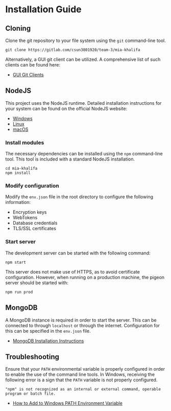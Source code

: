# Installation Guide

## Cloning
Clone the git repository to your file system using the `git` command-line tool.
``` 
git clone https://gitlab.com/csun3801920/team-3/mia-khalifa
```

Alternatively, a GUI git client can be utilized. A comprehensive list of such clients can be found here:
* [GUI Git Clients](https://git-scm.com/downloads/guis)

## NodeJS 

This project uses the NodeJS runtime. Detailed installation instructions for your system can be found on the official NodeJS website:
* [Windows](https://nodejs.org/en/download/package-manager/#windows)
* [Linux](https://nodejs.org/en/download/package-manager/#arch-linux)
* [macOS](https://nodejs.org/en/download/package-manager/#macos)

### Install modules

The necessary dependencies can be installed using the `npm` command-line tool. This tool is included with a standard NodeJS installation.
```
cd mia-khalifa
npm install
```

### Modify configuration

Modify the `env.json` file in the root directory to configure the following information:
* Encryption keys
* WebTokens
* Database credentials
* TLS/SSL certificates

### Start server
The development server can be started with the following command:
```
npm start
```
This server does not make use of HTTPS, as to avoid certificate configuration.
However, when running on a production machine, the pigeon server should be started with:
```
npm run prod
```

## MongoDB

A MongoDB instance is required in order to start the server. This can be connected to through `localhost` or through the internet. Configuration for this can be specified in the `env.json` file.
* [MongoDB Installation Instructions](https://docs.mongodb.com/manual/installation/)

## Troubleshooting
Ensure that your `PATH` environmental variable is properly configured in order to enable the use of the command line tools. In Windows, receiving the following error is a sign that the `PATH` variable is not properly configured.
```
"npm" is not recognized as an internal or external command, operable program or batch file.
```
* [How to Add to Windows PATH Environment Variable](https://helpdeskgeek.com/windows-10/add-windows-path-environment-variable/)
